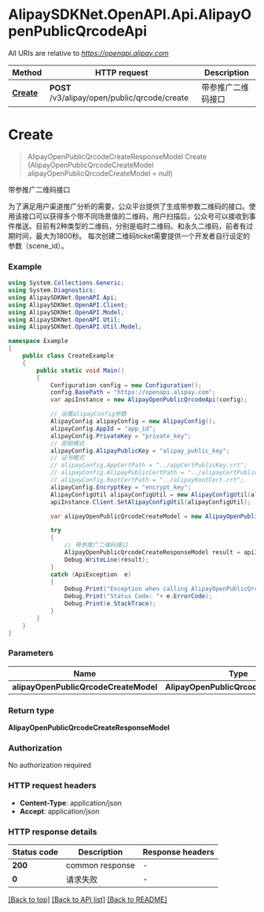 # AlipaySDKNet.OpenAPI.Api.AlipayOpenPublicQrcodeApi

All URIs are relative to *https://openapi.alipay.com*

Method | HTTP request | Description
------------- | ------------- | -------------
[**Create**](AlipayOpenPublicQrcodeApi.md#create) | **POST** /v3/alipay/open/public/qrcode/create | 带参推广二维码接口


<a name="create"></a>
# **Create**
> AlipayOpenPublicQrcodeCreateResponseModel Create (AlipayOpenPublicQrcodeCreateModel alipayOpenPublicQrcodeCreateModel = null)

带参推广二维码接口

为了满足用户渠道推广分析的需要，公众平台提供了生成带参数二维码的接口。使用该接口可以获得多个带不同场景值的二维码，用户扫描后，公众号可以接收到事件推送。目前有2种类型的二维码，分别是临时二维码、和永久二维码，前者有过期时间，最大为1800秒。 每次创建二维码ticket需要提供一个开发者自行设定的参数（scene_id）。

### Example
```csharp
using System.Collections.Generic;
using System.Diagnostics;
using AlipaySDKNet.OpenAPI.Api;
using AlipaySDKNet.OpenAPI.Client;
using AlipaySDKNet.OpenAPI.Model;
using AlipaySDKNet.OpenAPI.Util;
using AlipaySDKNet.OpenAPI.Util.Model;

namespace Example
{
    public class CreateExample
    {
        public static void Main()
        {
            Configuration config = new Configuration();
            config.BasePath = "https://openapi.alipay.com";
            var apiInstance = new AlipayOpenPublicQrcodeApi(config);

            // 设置alipayConfig参数
            AlipayConfig alipayConfig = new AlipayConfig();
            alipayConfig.AppId = "app_id";
            alipayConfig.PrivateKey = "private_key";
            // 密钥模式
            alipayConfig.AlipayPublicKey = "alipay_public_key";
            // 证书模式
            // alipayConfig.AppCertPath = "../appCertPublicKey.crt";
            // alipayConfig.AlipayPublicCertPath = "../alipayCertPublicKey_RSA2.crt";
            // alipayConfig.RootCertPath = "../alipayRootCert.crt";
            alipayConfig.EncryptKey = "encrypt_key";
            AlipayConfigUtil alipayConfigUtil = new AlipayConfigUtil(alipayConfig);
            apiInstance.Client.SetAlipayConfigUtil(alipayConfigUtil);

            var alipayOpenPublicQrcodeCreateModel = new AlipayOpenPublicQrcodeCreateModel(); // AlipayOpenPublicQrcodeCreateModel |  (optional) 

            try
            {
                // 带参推广二维码接口
                AlipayOpenPublicQrcodeCreateResponseModel result = apiInstance.Create(alipayOpenPublicQrcodeCreateModel);
                Debug.WriteLine(result);
            }
            catch (ApiException  e)
            {
                Debug.Print("Exception when calling AlipayOpenPublicQrcodeApi.Create: " + e.Message );
                Debug.Print("Status Code: "+ e.ErrorCode);
                Debug.Print(e.StackTrace);
            }
        }
    }
}
```

### Parameters

Name | Type | Description  | Notes
------------- | ------------- | ------------- | -------------
 **alipayOpenPublicQrcodeCreateModel** | **AlipayOpenPublicQrcodeCreateModel**|  | [optional] 

### Return type

**AlipayOpenPublicQrcodeCreateResponseModel**

### Authorization

No authorization required

### HTTP request headers

 - **Content-Type**: application/json
 - **Accept**: application/json


### HTTP response details
| Status code | Description | Response headers |
|-------------|-------------|------------------|
| **200** | common response |  -  |
| **0** | 请求失败 |  -  |

[[Back to top]](#) [[Back to API list]](../README.md#documentation-for-api-endpoints) [[Back to README]](../README.md)

